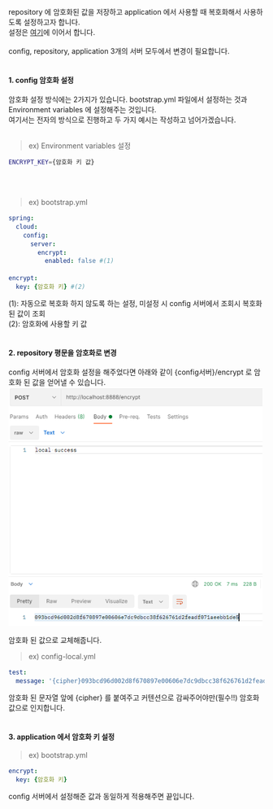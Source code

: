 repository 에 암호화된 값을 저장하고 application 에서 사용할 때 복호화해서 사용하도록 설정하고자 합니다. <br>
설정은 <a href="https://github.com/kokoo-dev/dev-warehouse/blob/main/spring/cloud/spring%20cloud%20config%20%EA%B8%B0%EB%B3%B8%EC%84%A4%EC%A0%95.md">여기</a>에 이어서 합니다.
<br><br>
config, repository, application 3개의 서버 모두에서 변경이 필요합니다. <br><br>

<h4>1. config 암호화 설정</h4>
암호화 설정 방식에는 2가지가 있습니다. bootstrap.yml 파일에서 설정하는 것과 Environment variables 에 설정해주는 것입니다. <br>
여기서는 전자의 방식으로 진행하고 두 가지 예시는 작성하고 넘어가겠습니다.
<br><br>

> ex) Environment variables 설정

~~~sh
ENCRYPT_KEY={암호화 키 값}
~~~
<br><br>

> ex) bootstrap.yml

~~~yml
spring:
  cloud:
    config:
      server:
        encrypt:
          enabled: false #(1)

encrypt:
  key: {암호화 키} #(2)
~~~
(1): 자동으로 복호화 하지 않도록 하는 설정, 미설정 시 config 서버에서 조회시 복호화 된 값이 조회 <br>
(2): 암호화에 사용할 키 값
<br><br>

<h4>2. repository 평문을 암호화로 변경</h4>
config 서버에서 암호화 설정을 해주었다면 아래와 같이 {config서버}/encrypt 로 암호화 된 값을 얻어낼 수 있습니다. <br>
<img src="/img/20220419_1.png" width="500px">

암호화 된 값으로 교체해줍니다. <br>

> ex) config-local.yml

~~~yml
test:
  message: '{cipher}093bcd96d002d8f670897e00606e7dc9dbcc38f626761d2feadf071aeebb1de5'
~~~

암호화 된 문자열 앞에 {cipher} 를 붙여주고 커텐션으로 감싸주어야만(필수!!) 암호화 값으로 인지합니다.<br><br>

<h4>3. application 에서 암호화 키 설정</h4>

> ex) bootstrap.yml

~~~yml
encrypt:
  key: {암호화 키}
~~~

config 서버에서 설정해준 값과 동일하게 적용해주면 끝입니다. 